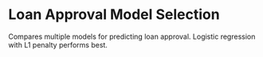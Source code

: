 # Loan Approval Model Selection

Compares multiple models for predicting loan approval. Logistic regression with L1 penalty performs best.
